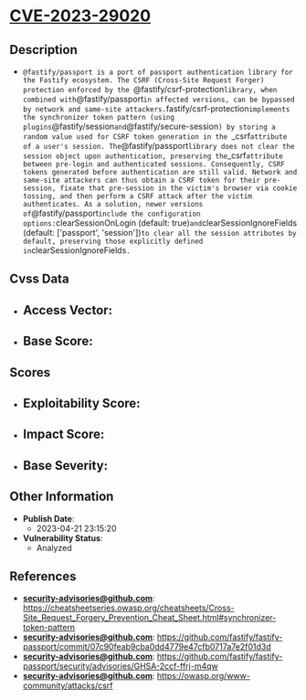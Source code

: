 
# [CVE-2023-29020](https://cheatsheetseries.owasp.org/cheatsheets/Cross-Site_Request_Forgery_Prevention_Cheat_Sheet.html#synchronizer-token-pattern)

## Description

- `@fastify/passport is a port of passport authentication library for the Fastify ecosystem. The CSRF (Cross-Site Request Forger) protection enforced by the `@fastify/csrf-protection` library, when combined with `@fastify/passport` in affected versions, can be bypassed by network and same-site attackers. `fastify/csrf-protection` implements the synchronizer token pattern (using plugins `@fastify/session` and `@fastify/secure-session`) by storing a random value used for CSRF token generation in the `_csrf` attribute of a user's session. The `@fastify/passport` library does not clear the session object upon authentication, preserving the `_csrf` attribute between pre-login and authenticated sessions. Consequently, CSRF tokens generated before authentication are still valid. Network and same-site attackers can thus obtain a CSRF token for their pre-session, fixate that pre-session in the victim's browser via cookie tossing, and then perform a CSRF attack after the victim authenticates. As a solution, newer versions of `@fastify/passport` include the configuration options: `clearSessionOnLogin (default: true)` and `clearSessionIgnoreFields (default: ['passport', 'session'])` to clear all the session attributes by default, preserving those explicitly defined in `clearSessionIgnoreFields`.`

## Cvss Data

- **Access Vector**:
  - 
- **Base Score**:
  - 

## Scores

- **Exploitability Score**:
  - 
- **Impact Score**:
  - 
- **Base Severity**:
  - 

## Other Information

- **Publish Date**:
  - 2023-04-21 23:15:20
- **Vulnerability Status**:
  - Analyzed

## References

- **security-advisories@github.com**: https://cheatsheetseries.owasp.org/cheatsheets/Cross-Site_Request_Forgery_Prevention_Cheat_Sheet.html#synchronizer-token-pattern
- **security-advisories@github.com**: https://github.com/fastify/fastify-passport/commit/07c90feab9cba0dd4779e47cfb0717a7e2f01d3d
- **security-advisories@github.com**: https://github.com/fastify/fastify-passport/security/advisories/GHSA-2ccf-ffrj-m4qw
- **security-advisories@github.com**: https://owasp.org/www-community/attacks/csrf

